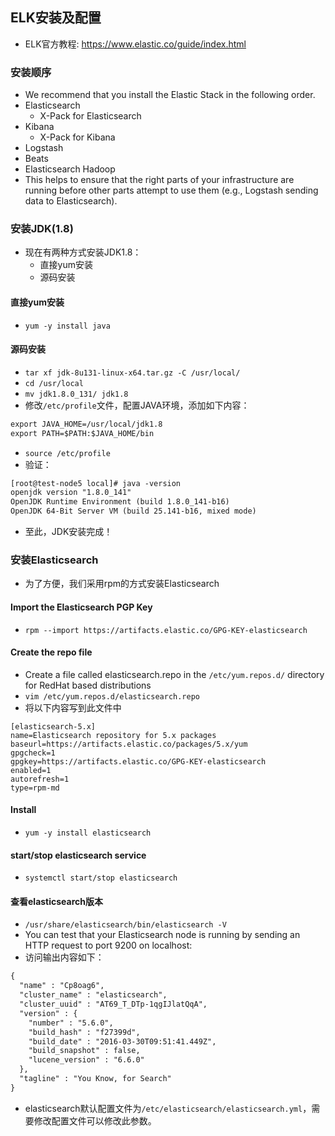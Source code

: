 ## ELK安装及配置
- ELK官方教程: <https://www.elastic.co/guide/index.html>

### 安装顺序
- We recommend that you install the Elastic Stack in the following order.
- Elasticsearch
  - X-Pack for Elasticsearch
- Kibana
  - X-Pack for Kibana
- Logstash
- Beats
- Elasticsearch Hadoop
- This helps to ensure that the right parts of your infrastructure are running before other parts attempt to use them (e.g., Logstash sending data to Elasticsearch).

### 安装JDK(1.8)
- 现在有两种方式安装JDK1.8：
  - 直接yum安装
  - 源码安装
#### 直接yum安装
- `yum -y install java`
#### 源码安装
- `tar xf jdk-8u131-linux-x64.tar.gz -C /usr/local/`
- `cd /usr/local`
- `mv jdk1.8.0_131/ jdk1.8`
- 修改`/etc/profile`文件，配置JAVA环境，添加如下内容：
``` xml
export JAVA_HOME=/usr/local/jdk1.8
export PATH=$PATH:$JAVA_HOME/bin
```
- `source /etc/profile`
- 验证：
``` xml
[root@test-node5 local]# java -version
openjdk version "1.8.0_141"
OpenJDK Runtime Environment (build 1.8.0_141-b16)
OpenJDK 64-Bit Server VM (build 25.141-b16, mixed mode)
```
- 至此，JDK安装完成！

### 安装Elasticsearch
- 为了方便，我们采用rpm的方式安装Elasticsearch

#### Import the Elasticsearch PGP Key
- `rpm --import https://artifacts.elastic.co/GPG-KEY-elasticsearch`
#### Create the repo file
- Create a file called elasticsearch.repo in the `/etc/yum.repos.d/` directory for RedHat based distributions
- `vim /etc/yum.repos.d/elasticsearch.repo`
- 将以下内容写到此文件中
``` repo
[elasticsearch-5.x]
name=Elasticsearch repository for 5.x packages
baseurl=https://artifacts.elastic.co/packages/5.x/yum
gpgcheck=1
gpgkey=https://artifacts.elastic.co/GPG-KEY-elasticsearch
enabled=1
autorefresh=1
type=rpm-md
```
#### Install
  - `yum -y install elasticsearch`
#### start/stop elasticsearch service
  - `systemctl start/stop elasticsearch`
#### 查看elasticsearch版本
  - `/usr/share/elasticsearch/bin/elasticsearch -V`
- You can test that your Elasticsearch node is running by sending an HTTP request to port 9200 on localhost:
- 访问输出内容如下：
``` xml
{
  "name" : "Cp8oag6",
  "cluster_name" : "elasticsearch",
  "cluster_uuid" : "AT69_T_DTp-1qgIJlatQqA",
  "version" : {
    "number" : "5.6.0",
    "build_hash" : "f27399d",
    "build_date" : "2016-03-30T09:51:41.449Z",
    "build_snapshot" : false,
    "lucene_version" : "6.6.0"
  },
  "tagline" : "You Know, for Search"
}
```
- elasticsearch默认配置文件为`/etc/elasticsearch/elasticsearch.yml`，需要修改配置文件可以修改此参数。
